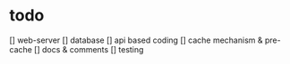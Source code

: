 # todo

[] web-server
[] database
[] api based coding
[] cache mechanism & pre-cache
[] docs & comments
[] testing
